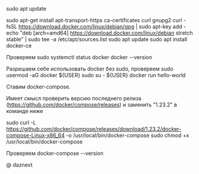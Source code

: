 sudo apt update

sudo apt-get install apt-transport-https ca-certificates curl gnupg2 
curl -fsSL https://download.docker.com/linux/debian/gpg | sudo apt-key add -
echo "deb [arch=amd64] https://download.docker.com/linux/debian stretch stable" | sudo tee -a /etc/apt/sources.list
sudo apt update
sudo apt install docker-ce


Проверяем
sudo systemctl status docker
docker --version



Разрешаем себе использовать docker без sudo, проверяем
sudo usermod -aG docker ${USER}
sudo su - ${USER}
docker run hello-world


Ставим docker-compose.

Имеет смысл проверить версию последнего релиза (https://github.com/docker/compose/releases) и заменить "1.23.2" в команде ниже

sudo curl -L https://github.com/docker/compose/releases/download/1.23.2/docker-compose-Linux-x86_64 -o /usr/local/bin/docker-compose
sudo chmod +x /usr/local/bin/docker-compose


Проверяем
docker-compose --version


@ daznext

